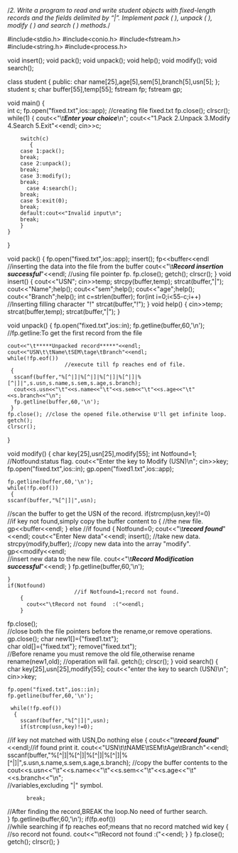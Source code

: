 /*2. Write a program to read and write student objects with fixed-length records and the
fields delimited by “|”. Implement pack ( ), unpack ( ), modify ( ) and search ( )
methods.*/

#include<stdio.h>
#include<conio.h>
#include<fstream.h>
#include<string.h>
#include<process.h>
 
 void insert();
 void pack();
 void unpack();
 void help();
 void modify();
 void search();

 class student
   {
 public:
	char name[25],age[5],sem[5],branch[5],usn[5];
   };
 student s;
 char buffer[55],temp[55];
 fstream fp;
 fstream gp;

 void main()
  {  
    int c;
	fp.open("fixed.txt",ios::app);        //creating file fixed.txt
	fp.close();
      clrscr();
    while(1)
	{
		cout<<"\t*****Enter your choice*****\n";
		cout<<"1.Pack 2.Unpack 3.Modify 4.Search 5.Exit"<<endl;
		cin>>c;

		switch(c)
	       {
		case 1:pack();
		break;
		case 2:unpack();
		break;
		case 3:modify();
		break;
	      case 4:search();
		break;
		case 5:exit(0);
		break;
		default:cout<<"Invalid input\n";
		break;
	    }
	}
 }

 void pack()
   {
	fp.open("fixed.txt",ios::app);
	insert();
	fp<<buffer<<endl //inserting the data into the file from the buffer
	cout<<"\t*****Record insertion successful*****"<<endl; 
                                     //using file pointer fp.
	fp.close();
	getch();
	clrscr();
   }
 void insert()
   {
	cout<<"USN";
	cin>>temp;
	strcpy(buffer,temp);
	strcat(buffer,"|");
	cout<<"Name";help();
	cout<<"sem";help();
	cout<<"age";help();
	cout<<"Branch";help();
	int c=strlen(buffer);
	for(int i=0;i<55-c;i++)       //Inserting filling character "!"
	strcat(buffer,"!");
   }
void help()
    {
	cin>>temp;
	strcat(buffer,temp);
	strcat(buffer,"|");
    }

void unpack()
 {
	fp.open("fixed.txt",ios::in);
	fp.getline(buffer,60,'\n'); 
                       //fp.getline:To get the first record from the file

	cout<<"\t*****Unpacked record*****"<<endl;
	cout<<"USN\t\tName\tSEM\tage\tBranch"<<endl;
	while(!fp.eof())                             
                      //execute till fp reaches end of file.
	 {
	  sscanf(buffer,"%[^|]|%[^|]|%[^|]|%[^|]|%[^|]|",s.usn,s.name,s.sem,s.age,s.branch);
	  cout<<s.usn<<"\t"<<s.name<<"\t"<<s.sem<<"\t"<<s.age<<"\t"<<s.branch<<"\n";
	  fp.getline(buffer,60,'\n');
	 }
    fp.close(); //close the opened file.otherwise U'll get infinite loop.
    getch();
    clrscr();
 }

void modify()
  {
	char key[25],usn[25],modify[55];
	int Notfound=1;				              	//Notfound:status flag.
	cout<<"Enter the key to Modify (USN)\n";
	cin>>key;
    fp.open("fixed.txt",ios::in);
    gp.open("fixed1.txt",ios::app);

    fp.getline(buffer,60,'\n');
    while(!fp.eof())
     {
	sscanf(buffer,"%[^|]|",usn);
//scan the buffer to get the USN of the record.
	if(strcmp(usn,key)!=0) 				        
//if key not found,simply copy the buffer content to
	    {					                     	//the new file.
		gp<<buffer<<endl;
	    }
	else						               //if found 
		{
		Notfound=0;
		cout<<"\t*****record found*****"<<endl;
		cout<<"Enter New data"<<endl;
		insert();				              //take new data.
		strcpy(modify,buffer); 
                           //copy new data into the array "modify".
		gp<<modify<<endl;				        
                          //insert new data to the new file.
		cout<<"\t*****Record Modification successful*****"<<endl;
		}
		fp.getline(buffer,60,'\n');

	}
	if(Notfound)						
                         //if Notfound=1;record not found.
		{
		  cout<<"\tRecord not found  :("<<endl;
		}
  fp.close();							
//close both the file pointers before the rename,or remove operations.
  gp.close();
  char new1[]={"fixed1.txt"};		
  char old[]={"fixed.txt"};
  remove("fixed.txt");						
//Before rename you must remove the old file,otherwise rename 
  rename(new1,old);	
//operation will fail.
  getch();
  clrscr();
}
void search()
   {
	char key[25],usn[25],modify[55];
	cout<<"enter the key to search (USN)\n";
	cin>>key;

	fp.open("fixed.txt",ios::in); 
	fp.getline(buffer,60,'\n');
  
     while(!fp.eof())
	  {
		sscanf(buffer,"%[^|]|",usn);
		if(strcmp(usn,key)!=0);				
//if key not matched with USN,Do nothing
		else
		  {
		  cout<<"\t*****record found*****"<<endl;//if found print it.
		  cout<<"USN\t\tNAME\tSEM\tAge\tBranch"<<endl;
		  sscanf(buffer,"%[^|]|%[^|]|%[^|]|%[^|]|%[^|]|",s.usn,s.name,s.sem,s.age,s.branch); //copy the buffer contents to the
		  cout<<s.usn<<"\t"<<s.name<<"\t"<<s.sem<<"\t"<<s.age<<"\t"<<s.branch<<"\n";	    
 //variables,excluding "|" symbol.
		 
		  break;				
//After finding the record,BREAK the loop.No need of further search.			
		  }
	      fp.getline(buffer,60,'\n');
		  if(fp.eof())			
//while searching if fp reaches eof;means that no record matched wid key
	   	   {				//so record not found.
		  cout<<"\tRecord not found  :("<<endl;
		   }
	  }
	      fp.close();
	      getch();
	      clrscr();
   }
